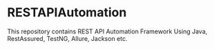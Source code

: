 # RESTAPIAutomation
This repository contains REST API Automation Framework Using Java, RestAssured, TestNG, Allure, Jackson etc.
